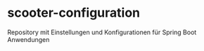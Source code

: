 # scooter-configuration
Repository mit Einstellungen und Konfigurationen für Spring Boot Anwendungen
